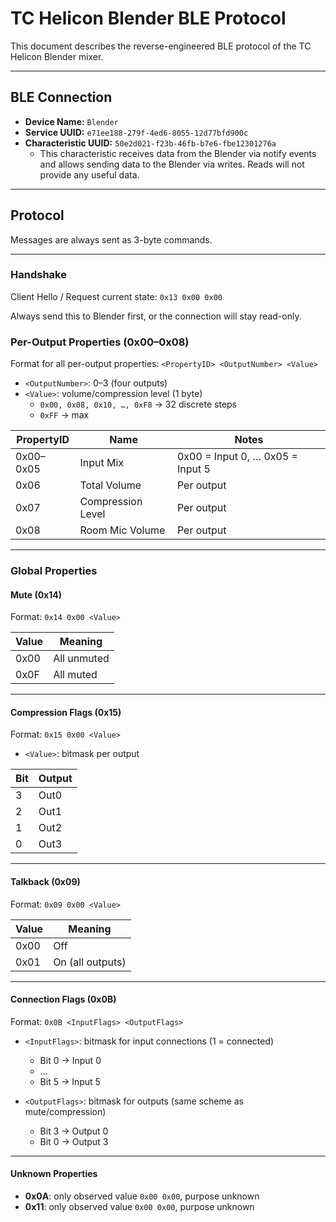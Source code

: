 # TC Helicon Blender BLE Protocol

This document describes the reverse-engineered BLE protocol of the TC Helicon Blender mixer.

---

## BLE Connection

- **Device Name:** `Blender`
- **Service UUID:** `e71ee188-279f-4ed6-8055-12d77bfd900c`
- **Characteristic UUID:** `50e2d021-f23b-46fb-b7e6-fbe12301276a`
   - This characteristic receives data from the Blender via notify events and allows sending data to the Blender via writes. Reads will not provide any useful data.

---

## Protocol

Messages are always sent as 3-byte commands.

---

### Handshake

Client Hello / Request current state: `0x13 0x00 0x00`

Always send this to Blender first, or the connection will stay read-only.

### Per-Output Properties (0x00–0x08)

Format for all per-output properties:
`<PropertyID> <OutputNumber> <Value>`

- `<OutputNumber>`: 0–3 (four outputs)
- `<Value>`: volume/compression level (1 byte)
  - `0x00, 0x08, 0x10, …, 0xF8` → 32 discrete steps
  - `0xFF` → max

| PropertyID | Name               | Notes                               |
|------------|------------------|-------------------------------------|
| 0x00–0x05  | Input Mix         | 0x00 = Input 0, … 0x05 = Input 5  |
| 0x06       | Total Volume      | Per output                         |
| 0x07       | Compression Level | Per output                         |
| 0x08       | Room Mic Volume   | Per output                         |

---

### Global Properties

#### Mute (0x14)

Format: `0x14 0x00 <Value>`

| Value | Meaning       |
|-------|---------------|
| 0x00  | All unmuted   |
| 0x0F  | All muted     |

---

#### Compression Flags (0x15)

Format: `0x15 0x00 <Value>`

- `<Value>`: bitmask per output

| Bit | Output |
|-----|--------|
| 3   | Out0   |
| 2   | Out1   |
| 1   | Out2   |
| 0   | Out3   |

---

#### Talkback (0x09)

Format: `0x09 0x00 <Value>`

| Value | Meaning        |
|-------|----------------|
| 0x00  | Off            |
| 0x01  | On (all outputs)|

---

#### Connection Flags (0x0B)

Format: `0x0B <InputFlags> <OutputFlags>`

- `<InputFlags>`: bitmask for input connections (1 = connected)
  - Bit 0 → Input 0
  - …
  - Bit 5 → Input 5

- `<OutputFlags>`: bitmask for outputs (same scheme as mute/compression)
  - Bit 3 → Output 0
  - Bit 0 → Output 3

---

#### Unknown Properties

- **0x0A**: only observed value `0x00 0x00`, purpose unknown
- **0x11**: only observed value `0x00 0x00`, purpose unknown
